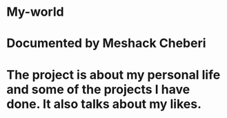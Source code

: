 # My-world
# Documented by Meshack Cheberi
# The project is about my personal life and some of the projects I have done. It also talks about my likes.
# 
